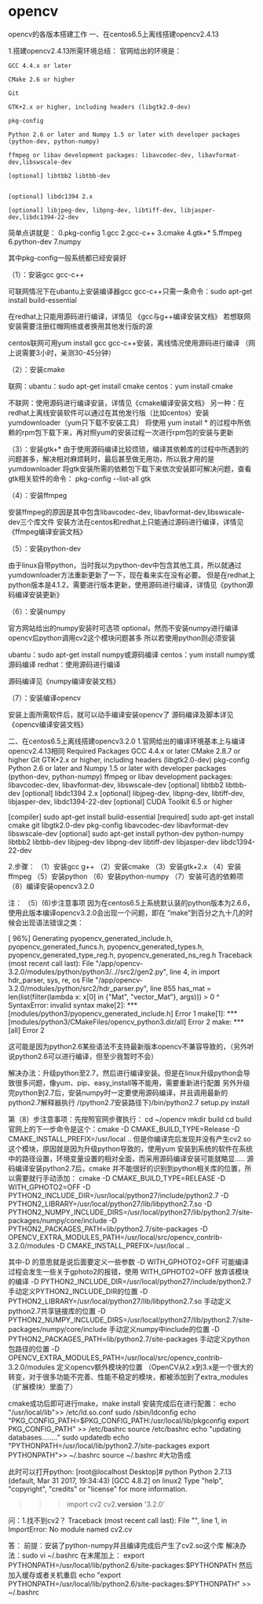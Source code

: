 # opencv
opencv的各版本搭建工作
一、在centos6.5上离线搭建opencv2.4.13

1.搭建opencv2.4.13所需环境总结：
官网给出的环境是：

	GCC 4.4.x or later
	
	CMake 2.6 or higher
	
	Git
	
	GTK+2.x or higher, including headers (libgtk2.0-dev)
	
	pkg-config
	
	Python 2.6 or later and Numpy 1.5 or later with developer packages  (python-dev, python-numpy)
	
	ffmpeg or libav development packages: libavcodec-dev, libavformat-dev,libswscale-dev
	
	[optional] libtbb2 libtbb-dev
	

	[optional] libdc1394 2.x
	
	[optional] libjpeg-dev, libpng-dev, libtiff-dev, libjasper-dev,libdc1394-22-dev
	

简单点讲就是：
0.pkg-config 1.gcc  2.gcc-c++ 3.cmake 4.gtk+* 5.ffmpeg  6.python-dev 7.numpy 

 其中pkg-config一般系统都已经安装好

（1）：安装gcc gcc-c++

可联网情况下在ubantu上安装编译器gcc gcc-c++只需一条命令：sudo apt-get install build-essential

在redhat上只能用源码进行编译，详情见 《gcc与g++编译安装文档》 若想联网安装需要注册红帽网络或者换用其他发行版的源

centos联网可用yum install gcc gcc-c++安装，离线情况使用源码进行编译 （网上说需要3小时，亲测30-45分钟）

（2）：安装cmake

联网：ubantu：sudo apt-get install cmake
      centos：yum install cmake
      
不联网：使用源码进行编译安装，详情见《cmake编译安装文档》
另一种：在redhat上离线安装软件可以通过在其他发行版（比如centos）安装 yumdownloader（yum只下载不安装工具）
        将使用 yum install * 的过程中所依赖的rpm包下载下来，再对照yum的安装过程一次进行rpm包的安装与更新

（3）：安装gtk+*
由于使用源码编译比较烦琐，编译其依赖库的过程中所遇到的问题甚多，解决相对麻烦耗时，最后甚至做无用功，所以我才用的是yumdownloader 将gtk安装所需的依赖包下载下来依次安装即可解决问题，查看gtk相关软件的命令：
pkg-config --list-all gtk


（4）：安装ffmpeg

安装ffmpeg的原因是其中包含libavcodec-dev, libavformat-dev,libswscale-dev三个库文件
安装方法在centos和redhat上只能通过源码进行编译，详情见《ffmpeg编译安装文档》



（5）：安装python-dev

由于linux自带python，当时我以为python-dev中包含其他工具，所以就通过yumdownloader方法重新更新了一下，现在看来实在没有必要。
但是在redhat上python版本是4.1.2，需要进行版本更新，使用源码进行编译，详情见《python源码编译安装更新》


（6）：安装numpy

官方网站给出的numpy安装时可选项 optional，然而不安装numpy进行编译opencv后python调用cv2这个模块问题甚多
所以若使用python则必须安装

ubantu：sudo apt-get install numpy或源码编译
centos：yum install numpy或源码编译
redhat：使用源码进行编译

源码编译见《numpy编译安装文档》


（7）：安装编译opencv

安装上面所需软件后，就可以动手编译安装opencv了
源码编译及脚本详见《opencv编译安装文档》



二、在centos6.5上离线搭建opencv3.2.0
1.官网给出的编译环境基本上与编译opencv2.4.13相同
Required Packages
    GCC 4.4.x or later
    CMake 2.8.7 or higher
    Git
    GTK+2.x or higher, including headers (libgtk2.0-dev)
    pkg-config
    Python 2.6 or later and Numpy 1.5 or later with developer packages (python-dev, python-numpy)
    ffmpeg or libav development packages: libavcodec-dev, libavformat-dev, libswscale-dev
    [optional] libtbb2 libtbb-dev
    [optional] libdc1394 2.x
    [optional] libjpeg-dev, libpng-dev, libtiff-dev, libjasper-dev, libdc1394-22-dev
    [optional] CUDA Toolkit 6.5 or higher
    
[compiler] sudo apt-get install build-essential
[required] sudo apt-get install cmake git libgtk2.0-dev pkg-config libavcodec-dev libavformat-dev libswscale-dev
[optional] sudo apt-get install python-dev python-numpy libtbb2 libtbb-dev libjpeg-dev libpng-dev libtiff-dev libjasper-dev libdc1394-22-dev

2.步骤：
（1）安装gcc g++
（2）安装cmake
（3）安装gtk+2.x
（4）安装ffmpeg
（5）安装python
（6）安装python-numpy
（7）安装可选的依赖项
（8）编译安装opencv3.2.0


注：
（5）(6)步注意事项
因为在centos6.5上系统默认装的python版本为2.6.6，使用此版本编译opencv3.2.0会出现一个问题，即在 “make”到百分之九十几的时候会出现语法错误之类：

[ 96%] Generating pyopencv_generated_include.h, pyopencv_generated_funcs.h, pyopencv_generated_types.h, pyopencv_generated_type_reg.h, pyopencv_generated_ns_reg.h
Traceback (most recent call last):
File "/app/opencv-3.2.0/modules/python/python3/..//src2/gen2.py", line 4, in
import hdr_parser, sys, re, os
File "/app/opencv-3.2.0/modules/python/src2/hdr_parser.py", line 855
has_mat = len(list(filter(lambda x: x[0] in {"Mat", "vector_Mat"}, args))) > 0
^
SyntaxError: invalid syntax
make[2]: *** [modules/python3/pyopencv_generated_include.h] Error 1
make[1]: *** [modules/python3/CMakeFiles/opencv_python3.dir/all] Error 2
make: *** [all] Error 2

这可能是因为python2.6某些语法不支持最新版本opencv不兼容导致的，（另外听说python2.6可以进行编译，但至少我暂时不会）

解决办法：升级python至2.7，然后进行编译安装。但是在linux升级python会导致很多问题，像yum、pip、easy_install等不能用，需要重新进行配置
另外升级完python到2.7后，安装numpy时一定要使用源码编译，并且调用最新的python2.7解释器执行 /(python2.7安装路径下)/bin/python2.7 setup.py install


第（8）步注意事项：先按照官网步骤执行：
cd ~/opencv
mkdir build
cd build
官网上的下一步命令是这个：cmake -D CMAKE_BUILD_TYPE=Release -D CMAKE_INSTALL_PREFIX=/usr/local ..  但是你编译完后发现并没有产生cv2.so这个模块，原因就是因为升级python导致的，使用yum 安装到系统的软件在系统中的路径设置，环境变量设置的相对全面，而采用源码编译安装可能就略显.....
源码编译安装python2.7后，cmake 并不能很好的识别到python相关库的位置，所以需要就行手动添加：
cmake -D CMAKE_BUILD_TYPE=RELEASE -D WITH_GPHOTO2=OFF -D PYTHON2_INCLUDE_DIR=/usr/local/python27/include/python2.7 -D PYTHON2_LIBRARY=/usr/local/python27/lib/libpython2.7.so -D PYTHON2_NUMPY_INCLUDE_DIRS=/usr/local/python27/lib/python2.7/site-packages/numpy/core/include -D PYTHON2_PACKAGES_PATH=lib/python2.7/site-packages -D OPENCV_EXTRA_MODULES_PATH=/usr/local/src/opencv_contrib-3.2.0/modules -D CMAKE_INSTALL_PREFIX=/usr/local .. 

其中-D 的意思就是说后面要定义一些参数
-D WITH_GPHOTO2=OFF  可能编译过程会发生一些关于gphoto2的报错，使用 WITH_GPHOTO2=OFF 放弃该模块的编译
-D PYTHON2_INCLUDE_DIR=/usr/local/python27/include/python2.7  手动定义PYTHON2_INCLUDE_DIR的位置
-D PYTHON2_LIBRARY=/usr/local/python27/lib/libpython2.7.so    手动定义python2.7共享链接库的位置
-D PYTHON2_NUMPY_INCLUDE_DIRS=/usr/local/python27/lib/python2.7/site-packages/numpy/core/include  手动定义numpy中include的位置
-D PYTHON2_PACKAGES_PATH=lib/python2.7/site-packages    手动定义python包路径的位置
-D OPENCV_EXTRA_MODULES_PATH=/usr/local/src/opencv_contrib-3.2.0/modules  定义opencv额外模块的位置 （OpenCV从2.x到3.x是一个很大的转变，对于很多功能不完善、性能不稳定的模块，都被添加到了extra_modules（扩展模块）里面了）

cmake成功后即可进行make，make install
安装完成后在进行配置：
echo "/usr/local/lib">> /etc/ld.so.conf
sudo /sbin/ldconfig
echo "PKG_CONFIG_PATH=$PKG_CONFIG_PATH:/usr/local/lib/pkgconfig
export PKG_CONFIG_PATH" >> /etc/bashrc
source /etc/bashrc
echo "updating databases........"
sudo updatedb
echo "PYTHONPATH=/usr/local/lib/python2.7/site-packages
export PYTHONPATH">> ~/.bashrc
source ~/.bashrc  #大功告成




此时可以打开python:
[root@localhost Desktop]# python
Python 2.7.13 (default, Mar 31 2017, 19:34:43) 
[GCC 4.8.2] on linux2
Type "help", "copyright", "credits" or "license" for more information.
>>> import cv2
>>> cv2.__version__
'3.2.0'
>>> 





问：1.找不到cv2？
	Traceback (most recent call last):
 	 File "<stdin>", line 1, in <module>
	ImportError: No module named cv2.cv

答：
前提：安装了python-numpy并且编译完成后产生了cv2.so这个库
解决办法：sudo vi  ~/.bashrc
在末尾加上：
export PYTHONPATH=/usr/local/lib/python2.6/site-packages:$PYTHONPATH
然后加入缓存或者关机重启
echo "export PYTHONPATH=/usr/local/lib/python2.6/site-packages:$PYTHONPATH" >> ~/.bashrc
